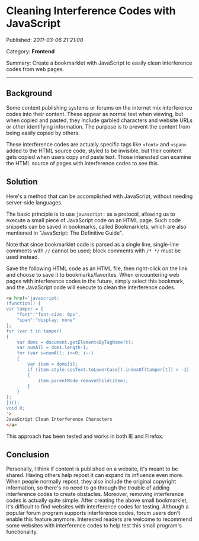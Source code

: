 # Cleaning Interference Codes with JavaScript

Published: *2011-03-06 21:21:00*

Category: __Frontend__

Summary: Create a bookmarklet with JavaScript to easily clean interference codes from web pages.

---------

## Background

Some content publishing systems or forums on the internet mix interference codes into their content. These appear as normal text when viewing, but when copied and pasted, they include garbled characters and website URLs or other identifying information. The purpose is to prevent the content from being easily copied by others.

These interference codes are actually specific tags like `<font>` and `<span>` added to the HTML source code, styled to be invisible, but their content gets copied when users copy and paste text. Those interested can examine the HTML source of pages with interference codes to see this.

## Solution

Here's a method that can be accomplished with JavaScript, without needing server-side languages.

The basic principle is to use `javascript:` as a protocol, allowing us to execute a small piece of JavaScript code on an HTML page. Such code snippets can be saved in bookmarks, called Bookmarklets, which are also mentioned in "JavaScript: The Definitive Guide".

Note that since bookmarklet code is parsed as a single line, single-line comments with `//` cannot be used; block comments with `/* */` must be used instead.

Save the following HTML code as an HTML file, then right-click on the link and choose to save it to bookmarks/favorites. When encountering web pages with interference codes in the future, simply select this bookmark, and the JavaScript code will execute to clean the interference codes.

```html
<a href='javascript:
(function() {
var tamper = {
    "font":"font-size: 0px",
    "span":"display: none"
};
for (var t in tamper)
{
    var doms = document.getElementsByTagName(t);
    var numAll = doms.length-1;
    for (var i=numAll; i>=0; i--)
    {
        var item = doms[i];
        if (item.style.cssText.toLowerCase().indexOf(tamper[t]) > -1)
        {
            item.parentNode.removeChild(item);
        }
    }
};
})();
void 0;
'>
JavaScript Clean Interference Characters
</a>
```

This approach has been tested and works in both IE and Firefox.

## Conclusion

Personally, I think if content is published on a website, it's meant to be shared. Having others help repost it can expand its influence even more. When people normally repost, they also include the original copyright information, so there's no need to go through the trouble of adding interference codes to create obstacles. Moreover, removing interference codes is actually quite simple. After creating the above small bookmarklet, it's difficult to find websites with interference codes for testing. Although a popular forum program supports interference codes, forum users don't enable this feature anymore. Interested readers are welcome to recommend some websites with interference codes to help test this small program's functionality.